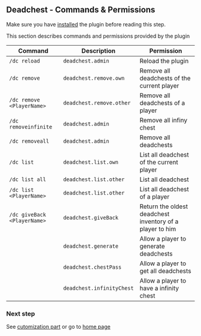 ## Deadchest - Commands & Permissions
Make sure you have [installed](https://apavarino.github.io/Deadchest/installation) the plugin before reading this step.

This section describes commands and permissions provided by the plugin

Command | Description | Permission
--- | --- | --- |
`/dc reload` | `deadchest.admin` | Reload the plugin
`/dc remove` | `deadchest.remove.own` | Remove all deadchests of the current player
`/dc remove <PlayerName>` | `deadchest.remove.other` | Remove all deadchests of a player
`/dc removeinfinite` | `deadchest.admin` | 	Remove all infiny chest
`/dc removeall` | `deadchest.admin` | Remove all deadchests
`/dc list` | `deadchest.list.own` | List all deadchest of the current player
`/dc list all` | `deadchest.list.other` | List all deadchest
`/dc list <PlayerName>` | `deadchest.list.other` | List all deadchest of a player
`/dc giveBack <PlayerName>` | `deadchest.giveBack` | Return the oldest deadchest inventory of a player to him
 | | `deadchest.generate` | Allow a player to generate deadchests
 | | `deadchest.chestPass` | Allow a player to get all deadchests
 | | `deadchest.infinityChest` |  Allow a player to have a infinity chest


### Next step
See [cutomization part](https://apavarino.github.io/Deadchest/customization) or go to [home page](https://apavarino.github.io/Deadchest)

